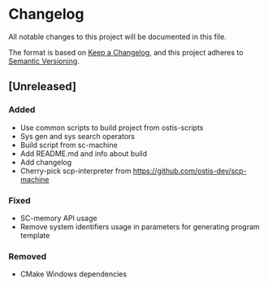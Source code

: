 # Changelog
All notable changes to this project will be documented in this file.

The format is based on [Keep a Changelog](https://keepachangelog.com/en/1.0.0/),
and this project adheres to [Semantic Versioning](https://semver.org/spec/v2.0.0.html).


## [Unreleased]

### Added

- Use common scripts to build project from ostis-scripts
- Sys gen and sys search operators
- Build script from sc-machine
- Add README.md and info about build
- Add changelog
- Cherry-pick scp-interpreter from https://github.com/ostis-dev/scp-machine

### Fixed

- SC-memory API usage
- Remove system identifiers usage in parameters for generating program template

### Removed

- CMake Windows dependencies

